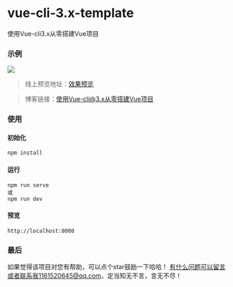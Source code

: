 # vue-cli-3.x-template
使用Vue-cli3.x从零搭建Vue项目

### 示例
![](https://user-gold-cdn.xitu.io/2019/7/23/16c1c3a497b39b6c?w=380&h=676&f=gif&s=1925924)

> 线上预览地址：[效果预览](http://129.28.151.8:3001/index.html)

> 博客链接：[使用Vue-cli@3.x从零搭建Vue项目](http://129.28.151.8:3001/index.html)

### 使用

#### 初始化

```
npm install
```

#### 运行

```
npm run serve
或
npm run dev
```

#### 预览

```
http://localhost:8080
```

### 最后
如果觉得该项目对您有帮助，可以点个star鼓励一下哈哈！
有什么问题可以留言或者联系我1161520645@qq.com，定当知无不言，言无不尽！

